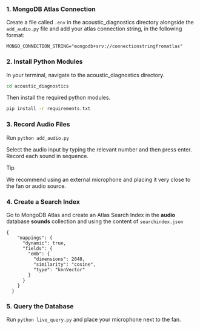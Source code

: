 ### 1. MongoDB Atlas Connection

Create a file called `.env` in the acoustic_diagnostics directory alongside the `add_audio.py` file and add your atlas connection string, in the following format:

`MONGO_CONNECTION_STRING="mongodb+srv://connectionstringfromatlas"`

### 2. Install Python Modules

In your terminal, navigate to the acoustic_diagnostics directory.

```bash
cd acoustic_diagnostics
```

Then install the required python modules.

```bash
pip install -r requirements.txt
```

### 3. Record Audio Files

Run `python add_audio.py`

Select the audio input by typing the relevant number and then press enter. Record each sound in sequence.

> [!TIP]
> We recommend using an external microphone and placing it very close to the fan or audio source.

### 4. Create a Search Index

Go to MongoDB Atlas and create an Atlas Search Index in the **audio** database **sounds** collection and using the content of `searchindex.json`

```
{
    "mappings": {
      "dynamic": true,
      "fields": {
        "emb": {
          "dimensions": 2048,
          "similarity": "cosine",
          "type": "knnVector"
        }
      }
    }
  }
```

### 5. Query the Database

Run `python live_query.py` and place your microphone next to the fan.
